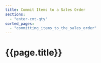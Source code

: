 ```yaml
---
title: Commit Items to a Sales Order
sections:
  - "enter-cmt-qty"
sorted_pages:
  - "committing_items_to_the_sales_order"
---
```

# {{page.title}}
